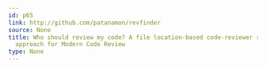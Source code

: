 ```yaml
---
id: p65
link: http://github.com/patanamon/revfinder
source: None
title: Who should review my code? A file location-based code-reviewer recommendation
  approach for Modern Code Review
type: None
---
```

